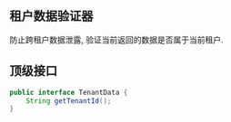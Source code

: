 ## 租户数据验证器

防止跨租户数据泄露, 验证当前返回的数据是否属于当前租户.

## 顶级接口
```java
public interface TenantData {
    String getTenantId();
}
```